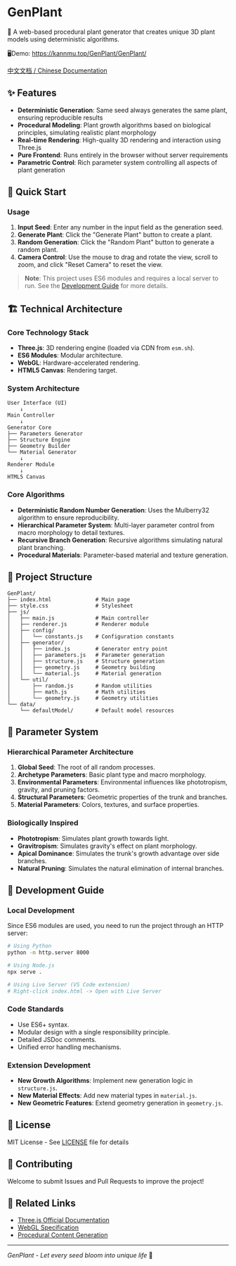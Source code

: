 # GenPlant

🌱 A web-based procedural plant generator that creates unique 3D plant models using deterministic algorithms.

🖥️Demo: <https://kannmu.top/GenPlant/GenPlant/>

[中文文档 / Chinese Documentation](./README_zh.md)

## ✨ Features

- **Deterministic Generation**: Same seed always generates the same plant, ensuring reproducible results
- **Procedural Modeling**: Plant growth algorithms based on biological principles, simulating realistic plant morphology
- **Real-time Rendering**: High-quality 3D rendering and interaction using Three.js
- **Pure Frontend**: Runs entirely in the browser without server requirements
- **Parametric Control**: Rich parameter system controlling all aspects of plant generation

## 🚀 Quick Start

### Usage

1. **Input Seed**: Enter any number in the input field as the generation seed.
2. **Generate Plant**: Click the "Generate Plant" button to create a plant.
3. **Random Generation**: Click the "Random Plant" button to generate a random plant.
4. **Camera Control**: Use the mouse to drag and rotate the view, scroll to zoom, and click "Reset Camera" to reset the view.

> **Note**: This project uses ES6 modules and requires a local server to run. See the [Development Guide](#-development-guide) for more details.

## 🏗️ Technical Architecture

### Core Technology Stack

- **Three.js**: 3D rendering engine (loaded via CDN from `esm.sh`).
- **ES6 Modules**: Modular architecture.
- **WebGL**: Hardware-accelerated rendering.
- **HTML5 Canvas**: Rendering target.

### System Architecture

```
User Interface (UI)
    ↓
Main Controller
    ↓
Generator Core
├── Parameters Generator
├── Structure Engine
├── Geometry Builder
└── Material Generator
    ↓
Renderer Module
    ↓
HTML5 Canvas
```

### Core Algorithms

- **Deterministic Random Number Generation**: Uses the Mulberry32 algorithm to ensure reproducibility.
- **Hierarchical Parameter System**: Multi-layer parameter control from macro morphology to detail textures.
- **Recursive Branch Generation**: Recursive algorithms simulating natural plant branching.
- **Procedural Materials**: Parameter-based material and texture generation.

## 📁 Project Structure

```
GenPlant/
├── index.html              # Main page
├── style.css               # Stylesheet
├── js/
│   ├── main.js             # Main controller
│   ├── renderer.js         # Renderer module
│   ├── config/
│   │   └── constants.js    # Configuration constants
│   ├── generator/
│   │   ├── index.js        # Generator entry point
│   │   ├── parameters.js   # Parameter generation
│   │   ├── structure.js    # Structure generation
│   │   ├── geometry.js     # Geometry building
│   │   └── material.js     # Material generation
│   └── util/
│       ├── random.js       # Random utilities
│       ├── math.js         # Math utilities
│       └── geometry.js     # Geometry utilities
└── data/
    └── defaultModel/       # Default model resources
```

## 🎯 Parameter System

### Hierarchical Parameter Architecture

1. **Global Seed**: The root of all random processes.
2. **Archetype Parameters**: Basic plant type and macro morphology.
3. **Environmental Parameters**: Environmental influences like phototropism, gravity, and pruning factors.
4. **Structural Parameters**: Geometric properties of the trunk and branches.
5. **Material Parameters**: Colors, textures, and surface properties.

### Biologically Inspired

- **Phototropism**: Simulates plant growth towards light.
- **Gravitropism**: Simulates gravity's effect on plant morphology.
- **Apical Dominance**: Simulates the trunk's growth advantage over side branches.
- **Natural Pruning**: Simulates the natural elimination of internal branches.

## 🔧 Development Guide

### Local Development

Since ES6 modules are used, you need to run the project through an HTTP server:

```bash
# Using Python
python -m http.server 8000

# Using Node.js
npx serve .

# Using Live Server (VS Code extension)
# Right-click index.html -> Open with Live Server
```

### Code Standards

- Use ES6+ syntax.
- Modular design with a single responsibility principle.
- Detailed JSDoc comments.
- Unified error handling mechanisms.

### Extension Development

- **New Growth Algorithms**: Implement new generation logic in `structure.js`.
- **New Material Effects**: Add new material types in `material.js`.
- **New Geometric Features**: Extend geometry generation in `geometry.js`.


## 📄 License

MIT License - See [LICENSE](LICENSE) file for details

## 🤝 Contributing

Welcome to submit Issues and Pull Requests to improve the project!

## 🔗 Related Links

- [Three.js Official Documentation](https://threejs.org/docs/)
- [WebGL Specification](https://www.khronos.org/webgl/)
- [Procedural Content Generation](https://en.wikipedia.org/wiki/Procedural_generation)

---

*GenPlant - Let every seed bloom into unique life* 🌿
